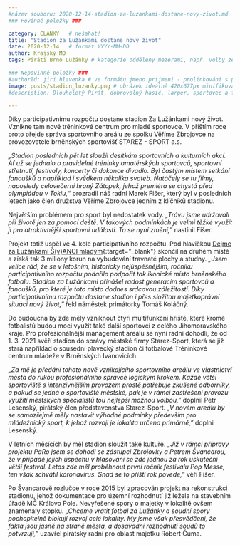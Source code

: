 ```yaml
---
#název souboru: 2020-12-14-stadion-za-luzankami-dostane-novy-zivot.md
### Povinné položky ###

category: CLANKY   # nešahat!
title: "Stadion za Lužánkami dostane nový život" 
date: 2020-12-14   # formát YYYY-MM-DD
author: Krajský MO
tags: Piráti Brno Lužánky # kategorie odděleny mezerami, např. volby zemědělství životní-prostředí piráti (viz https://jihomoravsky.pirati.cz/tags/)

### Nepovinné položky ###
#authorId: jiri.hlavenka # ve formátu jmeno.prijmeni - prolinkování s profilem přes uid 
image: posts/stadion_luzanky.png # obrázek ideálně 420x677px minifikovaný přes https://tinypng.com/
#description: Dlouholetý Pirát, dobrovolný hasič, larper, sportovec a fanda 3D tisku stojí v čele jihomoravské pirátské kandidátky. S čím vede Piráty na kraj?

---
```


Díky participativnímu rozpočtu dostane stadion Za Lužánkami nový život. Vznikne tam nové tréninkové centrum pro mladé sportovce. V příštím roce proto přejde správa sportovního areálu ze spolku Věříme Zbrojovce na provozovatele brněnských sportovišť STAREZ - SPORT a.s.

*„Stadion posledních pět let sloužil desítkám sportovních a kulturních akcí. Ať už se jednalo o pravidelné tréninky amatérských sportovců, sportovní střetnutí, festivaly, koncerty či dokonce divadlo. Byl častým místem setkání fanoušků a například i svědkem několika svateb. Natáčely se tu filmy, naposledy celovečerní hraný Zátopek, jehož premiéra se chystá před olympiádou v Tokiu,“* prozradil náš radní Marek Fišer, který byl v posledních letech jako člen družstva Věříme Zbrojovce jedním z klíčníků stadionu.

Největším problémem pro sport byl nedostatek vody. *„Trávu jsme udržovali při životě jen za pomocí deště. V takových podmínkách je velmi těžké využít ji pro atraktivnější sportovní události. To se nyní změní,”* nastínil Fišer.

Projekt totiž uspěl ve 4. kole participativního rozpočtu. Pod hlavičkou [Dejme za Lužánkami Š(v)ANCI mladým](https://damenavas.brno.cz/projekt/?id=1446){:target="_blank"} skončil na druhém místě a získá tak 3 miliony korun na vybudování travnaté plochy a studny. *„Jsem velice rád, že se v letošním, historicky nejúspěšnějším, ročníku participativního rozpočtu podařilo podpořit tak ikonické místo brněnského fotbalu. Stadion za Lužánkami přinášel radost generacím sportovců a fanoušků, pro které je toto místo dodnes srdcovou záležitostí. Díky participativnímu rozpočtu dostane stadion i přes složitou majetkoprávní situaci nový život,”* řekl náměstek primátorky Tomáš Koláčný.  

Do budoucna by zde měly vzniknout čtyři multifunkční hřiště, které kromě fotbalistů budou moci využít také další sportovci z celého Jihomoravského kraje. Pro profesionálnější management areálu se nyní radní dohodli, že od 1. 3. 2021 svěří stadion do správy městské firmy Starez-Sport, která se již stará například o sousední plavecký stadion či fotbalové Tréninkové centrum mládeže v Brněnských Ivanovicích.

*„Za mě je předání tohoto nově vznikajícího sportovního areálu ve vlastnictví města do rukou profesionálního správce logickým krokem. Každé větší sportoviště s intenzivnějším provozem prostě potřebuje zkušené odborníky, a pokud se jedná o sportoviště městské, pak je v rámci zastřešení provozu využití městských specialistů tou nejlepší možnou volbou,”* doplnil Petr Lesenský, pirátský člen představenstva Starez-Sport. *„V novém areálu by se samozřejmě měly nastavit výhodné podmínky především pro mládežnický sport, k jehož rozvoji je lokalita určena primárně,”* doplnil Lesenský. 

V letních měsících by měl stadion sloužit také kultuře. *„Již v rámci přípravy projektu PaRo jsem se dohodl se zástupci Zbrojovky a Petrem Švancarou, že v případě jejich úspěchu v hlasování se zde jednou za rok uskuteční větší festival. Letos zde měl proběhnout první ročník festivalu Pop Messe, ten však schvátil koronavirus. Snad se to příští rok povede,”* věří Fišer.

Po Švancarově rozlučce v roce 2015 byl zpracován projekt na rekonstrukci stadionu, jehož dokumentace pro územní rozhodnutí již ležela na stavebním úřadě MČ Královo Pole. Nevyřešené spory o majetky v lokalitě ovšem znamenaly stopku. *„Chceme vrátit fotbal za Lužánky a soudní spory pochopitelně blokují rozvoj celé lokality. My jsme však přesvědčeni, že fakta jsou jasně na straně města, a dosavadní rozhodnutí soudů to potvrzují,”* uzavřel pirátský radní pro oblast majetku Róbert Čuma. 
